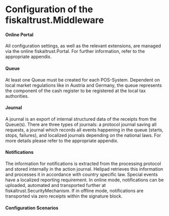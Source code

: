 # Configuration of the fiskaltrust.Middleware

#### Online Portal

All configuration settings, as well as the relevant extensions, are managed via the online fiskaltrust.Portal. For further information, refer to the appropriate appendix.

#### Queue

At least one Queue must be created for each POS-System. Dependent on local market regulations like in Austria and Germany, the queue represents the component of the cash register to be registered at the local tax authorities.

#### Journal

A journal is an export of internal structured data of the receipts from the Queue(s). There are three types of journals: a protocol journal saving all requests, a journal which records all events happening in the queue (starts, stops, failures), and localized journals depending on the national laws. For more details please refer to the appropriate appendix.

#### Notifications

The information for notifications is extracted from the processing protocol and stored internally in the action journal. Helipad retrieves this information and processes it in accordance with country specific law. Special events have a localized reporting requirement. In online mode, notifications can be uploaded, automated and transported further at fiskaltrust.SecurityMechanism. If in offline mode, notifications are transported via zero receipts within the signature block.

#### Configuration Scenarios
